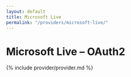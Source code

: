 ```yaml
---
layout: default
title: Microsoft Live
permalink: "/providers/microsoft-live/"
---
```

# Microsoft Live – OAuth2

{% include provider/provider.md %}
